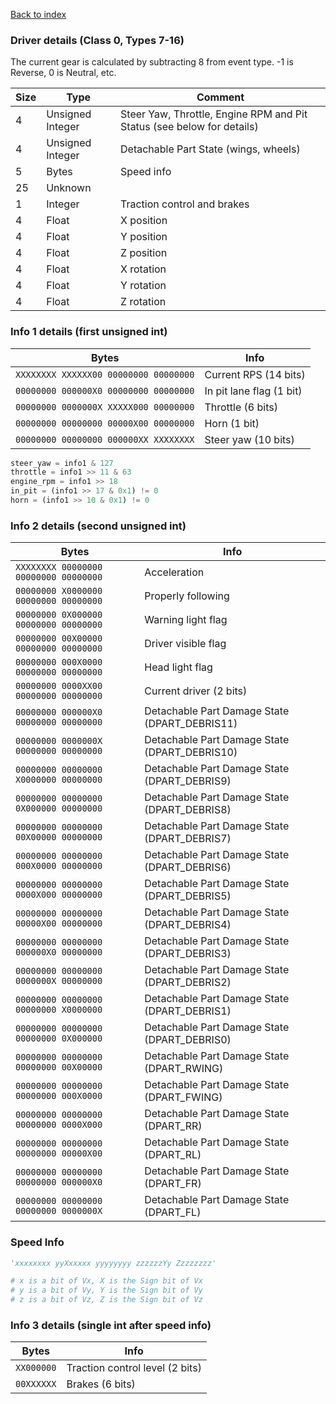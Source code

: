 [Back to index](index.md)

### Driver details (Class 0, Types 7-16)

The current gear is calculated by subtracting 8 from event type. -1 is Reverse, 0 is Neutral, etc.

Size|Type|Comment
-|-|-
4|Unsigned Integer|Steer Yaw, Throttle, Engine RPM and Pit Status (see below for details)
4|Unsigned Integer|Detachable Part State (wings, wheels)
5|Bytes|Speed info
25|Unknown|
1|Integer|Traction control and brakes
4|Float|X position
4|Float|Y position
4|Float|Z position
4|Float|X rotation
4|Float|Y rotation
4|Float|Z rotation

### Info 1 details (first unsigned int)
Bytes|Info
-|-
`XXXXXXXX XXXXXX00 00000000 00000000`|Current RPS (14 bits)
`00000000 000000X0 00000000 00000000`|In pit lane flag (1 bit)
`00000000 0000000X XXXXX000 00000000`|Throttle (6 bits)
`00000000 00000000 00000X00 00000000`|Horn (1 bit)
`00000000 00000000 000000XX XXXXXXXX`|Steer yaw (10 bits)

```python
steer_yaw = info1 & 127
throttle = info1 >> 11 & 63
engine_rpm = info1 >> 18
in_pit = (info1 >> 17 & 0x1) != 0
horn = (info1 >> 10 & 0x1) != 0
```

### Info 2 details (second unsigned int)
Bytes|Info
-|-
`XXXXXXXX 00000000 00000000 00000000`|Acceleration
`00000000 X0000000 00000000 00000000`|Properly following
`00000000 0X000000 00000000 00000000`|Warning light flag
`00000000 00X00000 00000000 00000000`|Driver visible flag
`00000000 000X0000 00000000 00000000`|Head light flag
`00000000 0000XX00 00000000 00000000`|Current driver (2 bits)
`00000000 000000X0 00000000 00000000`|Detachable Part Damage State (DPART_DEBRIS11)
`00000000 0000000X 00000000 00000000`|Detachable Part Damage State (DPART_DEBRIS10)
`00000000 00000000 X0000000 00000000`|Detachable Part Damage State (DPART_DEBRIS9)
`00000000 00000000 0X000000 00000000`|Detachable Part Damage State (DPART_DEBRIS8)
`00000000 00000000 00X00000 00000000`|Detachable Part Damage State (DPART_DEBRIS7)
`00000000 00000000 000X0000 00000000`|Detachable Part Damage State (DPART_DEBRIS6)
`00000000 00000000 0000X000 00000000`|Detachable Part Damage State (DPART_DEBRIS5)
`00000000 00000000 00000X00 00000000`|Detachable Part Damage State (DPART_DEBRIS4)
`00000000 00000000 000000X0 00000000`|Detachable Part Damage State (DPART_DEBRIS3)
`00000000 00000000 0000000X 00000000`|Detachable Part Damage State (DPART_DEBRIS2)
`00000000 00000000 00000000 X0000000`|Detachable Part Damage State (DPART_DEBRIS1)
`00000000 00000000 00000000 0X000000`|Detachable Part Damage State (DPART_DEBRIS0)
`00000000 00000000 00000000 00X00000`|Detachable Part Damage State (DPART_RWING)
`00000000 00000000 00000000 000X0000`|Detachable Part Damage State (DPART_FWING)
`00000000 00000000 00000000 0000X000`|Detachable Part Damage State (DPART_RR)
`00000000 00000000 00000000 00000X00`|Detachable Part Damage State (DPART_RL)
`00000000 00000000 00000000 000000X0`|Detachable Part Damage State (DPART_FR)
`00000000 00000000 00000000 0000000X`|Detachable Part Damage State (DPART_FL)

### Speed Info
```python
'xxxxxxxx yyXxxxxx yyyyyyyy zzzzzzYy Zzzzzzzz'

# x is a bit of Vx, X is the Sign bit of Vx
# y is a bit of Vy, Y is the Sign bit of Vy
# z is a bit of Vz, Z is the Sign bit of Vz
``` 

### Info 3 details (single int after speed info)
Bytes|Info
-|-
`XX000000`|Traction control level (2 bits)
`00XXXXXX`|Brakes (6 bits)

